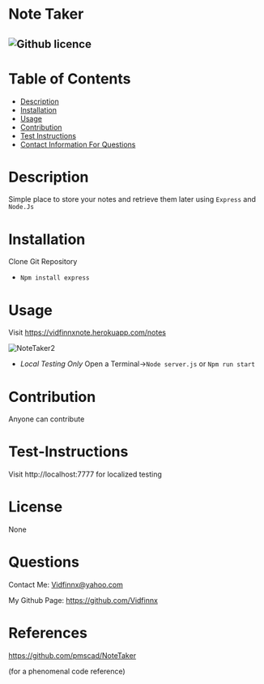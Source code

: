 # Note Taker
  ![Github licence](https://img.shields.io/badge/Vidfinnx-Awesome-brightgreen)
  ----
  # Table of Contents
  - [Description](#description)
  - [Installation](#installation)
  - [Usage](#usage)
  - [Contribution](#contribution)
  - [Test Instructions](#test-instructions)
  - [Contact Information For Questions](#questions)
  # Description
  Simple place to store your notes and retrieve them later using `Express` and `Node.Js`
  # Installation
  Clone Git Repository

  - `Npm install express`


  # Usage
  Visit https://vidfinnxnote.herokuapp.com/notes
  
  ![NoteTaker2](https://user-images.githubusercontent.com/79023746/121824028-f935a780-cc5d-11eb-83df-3671cfef22ea.gif)

  
  - *Local Testing Only* Open a Terminal->`Node server.js` or `Npm run start` 
    
  # Contribution
  Anyone can contribute
  # Test-Instructions
  Visit http://localhost:7777 for localized testing
  # License
  None
  
  # Questions
  Contact Me: Vidfinnx@yahoo.com

  My Github Page: https://github.com/Vidfinnx

  # References
  https://github.com/pmscad/NoteTaker
  
  (for a phenomenal code reference)

  
  
